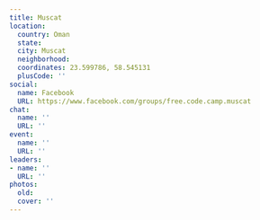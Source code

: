 ```yaml
---
title: Muscat
location:
  country: Oman
  state: 
  city: Muscat
  neighborhood: 
  coordinates: 23.599786, 58.545131
  plusCode: ''
social:
  name: Facebook
  URL: https://www.facebook.com/groups/free.code.camp.muscat
chat:
  name: ''
  URL: ''
event:
  name: ''
  URL: ''
leaders:
- name: ''
  URL: ''
photos:
  old: 
  cover: ''
---
```

